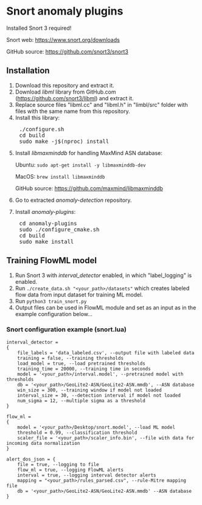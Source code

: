 # Snort anomaly plugins

Installed Snort 3 required! 

Snort web: https://www.snort.org/downloads

GitHub source: https://github.com/snort3/snort3

## Installation
1. Download this repository and extract it.
2. Download *libml* library from GitHub.com (https://github.com/snort3/libml) and extract it.
3. Replace source files "libml.cc" and "libml.h" in "limbl/src" folder with files with the same name from this repository.
4. Install this library: 
<pre>
    ./configure.sh
    cd build
    sudo make -j$(nproc) install
</pre>
5. Install *libmaxminddb* for handling MaxMind ASN database:
    
    Ubuntu:
    ```sudo apt-get install -y libmaxminddb-dev```

    MacOS:
    ```brew install libmaxminddb```
    
    GitHub source:
    https://github.com/maxmind/libmaxminddb

6. Go to extracted *anomaly-detection* repository.
7. Install *anomaly-plugins*:
<pre>
    cd anomaly-plugins
    sudo ./configure_cmake.sh
    cd build
    sudo make install
</pre>

## Training FlowML model
1. Run Snort 3 with *interval_detector* enabled, in which "label_logging" is enabled.
2. Run `./create_data.sh "<your_path>/datasets"` which creates labeled flow data from input dataset for training ML model.
3. Run `python3 train_snort.py`
4. Output files can be used in FlowML module and set as an input as in the example configuration below...


### Snort configuration example (snort.lua)
    interval_detector =
    {
        file_labels = 'data_labeled.csv', --output file with labeled data
        training = false, --training thresholds
        load_model = true, --load pretrained thresholds
        training_time = 20000, --training time in seconds
        model = '<your_path>/interval.model', --pretrained model with thresholds
        db = '<your_path>/GeoLite2-ASN/GeoLite2-ASN.mmdb', --ASN database
        win_size = 300, --training window if model not loaded
        interval_size = 30, --detection interval if model not loaded
        num_sigma = 12, --multiple sigma as a threshold
    }

    flow_ml =
    {
        model = '<your_path>/Desktop/snort.model', --load ML model
        threshold = 0.99, --classification threshold
        scaler_file = '<your_path>/scaler_info.bin', --file with data for incoming data normalization
    }

    alert_dos_json = { 
        file = true, --logging to file
        flow_ml = true, --logging FlowML alerts
        interval = true, --logging interval detector alerts
        mapping = "<your_path>/rules_parsed.csv", --rule-Mitre mapping file
        db = '<your_path>/GeoLite2-ASN/GeoLite2-ASN.mmdb' --ASN database
    }




